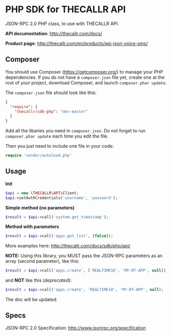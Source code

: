 PHP SDK for THECALLR API
============

JSON-RPC 2.0 PHP class, to use with THECALLR API.

**API documentation**: http://thecallr.com/docs/

**Product page**: http://thecallr.com/en/products/api-json-voice-sms/

## Composer

You should use Composer (https://getcomposer.org/) to manage your PHP dependencies. 
If you do not have a `composer.json` file yet, create one at the root of your project, download Composer, and launch `composer.phar update`.

The `composer.json` file should look like this:
```json
{
  "require": {
    "thecallr/sdk-php": "dev-master"
  }
}
```

Add all the libaries you need in `composer.json`. Do not forget to run `composer.phar update` each time you edit the file.

Then you just need to include one file in your code:
```php
require 'vendor/autoload.php'
```

## Usage

**Init**
```php
$api = new \THECALLR\API\Client;
$api->setAuthCredentials('username', 'password');
```

**Simple method (no parameters)**
```php
$result = $api->call('system.get_timestamp');
```

**Method with parameters**
```php
$result = $api->call('apps.get_list', [false]);
```

More examples here: http://thecallr.com/docs/sdk/php/api/

**NOTE:** Using this library, you MUST pass the JSON-RPC parameters as an array (second parameter), like this:
```php
$result = $api->call('apps.create', ['REALTIME10', 'MY-RT-APP', null]);
```
and **NOT** like this (*deprecated*):
```php
$result = $api->call('apps.create', 'REALTIME10', 'MY-RT-APP', null);
```

The doc will be updated.

## Specs

JSON-RPC 2.0 Specification: http://www.jsonrpc.org/specification
